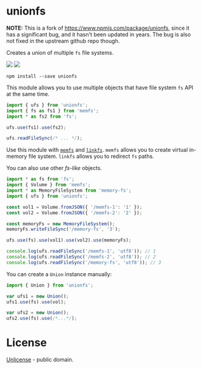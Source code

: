 # unionfs

**NOTE:** This is a fork of https://www.npmjs.com/package/unionfs, since it has a significant bug, 
and it hasn't been updated in years.  The bug is also not fixed in the upstream github repo though.

Creates a union of multiple `fs` file systems.

[![][npm-img]][npm-url] [![][travis-badge]][travis-url]

    npm install --save unionfs

This module allows you to use multiple objects that have file system `fs` API at the same time.

```js
import { ufs } from 'unionfs';
import { fs as fs1 } from 'memfs';
import * as fs2 from 'fs';

ufs.use(fs1).use(fs2);

ufs.readFileSync(/* ... */);
```

Use this module with [`memfs`][memfs] and [`linkfs`][linkfs].
`memfs` allows you to create virtual in-memory file system. `linkfs` allows you to redirect `fs` paths.

You can also use other _fs-like_ objects.

```js
import * as fs from 'fs';
import { Volume } from 'memfs';
import * as MemoryFileSystem from 'memory-fs';
import { ufs } from 'unionfs';

const vol1 = Volume.fromJSON({ '/memfs-1': '1' });
const vol2 = Volume.fromJSON({ '/memfs-2': '2' });

const memoryFs = new MemoryFileSystem();
memoryFs.writeFileSync('/memory-fs', '3');

ufs.use(fs).use(vol1).use(vol2).use(memoryFs);

console.log(ufs.readFileSync('/memfs-1', 'utf8')); // 1
console.log(ufs.readFileSync('/memfs-2', 'utf8')); // 2
console.log(ufs.readFileSync('/memory-fs', 'utf8')); // 3
```

You can create a `Union` instance manually:

```javascript
import { Union } from 'unionfs';

var ufs1 = new Union();
ufs1.use(fs).use(vol);

var ufs2 = new Union();
ufs2.use(fs).use(/*...*/);
```

[npm-url]: https://www.npmjs.com/package/unionfs
[npm-img]: https://img.shields.io/npm/v/unionfs.svg
[memfs]: https://github.com/streamich/memfs
[unionfs]: https://github.com/streamich/unionfs
[linkfs]: https://github.com/streamich/linkfs
[fs-monkey]: https://github.com/streamich/fs-monkey
[travis-url]: https://travis-ci.org/streamich/unionfs
[travis-badge]: https://travis-ci.org/streamich/unionfs.svg?branch=master

# License

[Unlicense](./LICENSE) - public domain.
